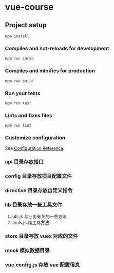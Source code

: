 # vue-course

## Project setup
```
npm install
```

### Compiles and hot-reloads for development
```
npm run serve
```

### Compiles and minifies for production
```
npm run build
```

### Run your tests
```
npm run test
```

### Lints and fixes files
```
npm run lint
```

### Customize configuration
See [Configuration Reference](https://cli.vuejs.org/config/).

### api 目录存放接口

### config 目录存放项目配置文件

### directive 目录存放自定义指令

### lib 目录存放一些工具文件
1. util.js 与业务有关的一些方法
2. tools.js 纯工具方法

### store 目录存放 vuex 对应的文件

### mock 模拟数据目录

### vue.config.js 存放 vue 配置信息